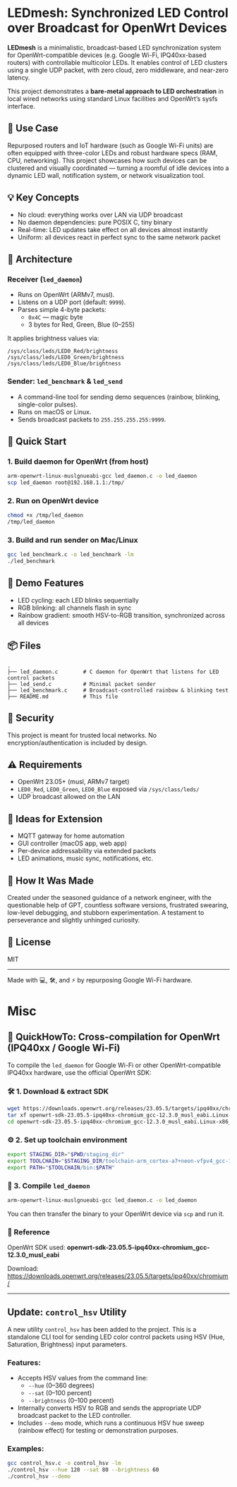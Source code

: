 # LEDmesh: Synchronized LED Control over Broadcast for OpenWrt Devices

**LEDmesh** is a minimalistic, broadcast-based LED synchronization system for OpenWrt-compatible devices (e.g. Google Wi-Fi, IPQ40xx-based routers) with controllable multicolor LEDs. It enables control of LED clusters using a single UDP packet, with zero cloud, zero middleware, and near-zero latency.

This project demonstrates a **bare-metal approach to LED orchestration** in local wired networks using standard Linux facilities and OpenWrt’s sysfs interface.

## 🔦 Use Case

Repurposed routers and IoT hardware (such as Google Wi-Fi units) are often equipped with three-color LEDs and robust hardware specs (RAM, CPU, networking). This project showcases how such devices can be clustered and visually coordinated — turning a roomful of idle devices into a dynamic LED wall, notification system, or network visualization tool.

## 💡 Key Concepts

- No cloud: everything works over LAN via UDP broadcast  
- No daemon dependencies: pure POSIX C, tiny binary  
- Real-time: LED updates take effect on all devices almost instantly  
- Uniform: all devices react in perfect sync to the same network packet

## 🧠 Architecture

### Receiver (`led_daemon`)
- Runs on OpenWrt (ARMv7, musl).
- Listens on a UDP port (default: `9999`).
- Parses simple 4-byte packets:
  - `0x4C` — magic byte
  - 3 bytes for Red, Green, Blue (0–255)

It applies brightness values via:

```
/sys/class/leds/LED0_Red/brightness  
/sys/class/leds/LED0_Green/brightness  
/sys/class/leds/LED0_Blue/brightness  
```

### Sender: `led_benchmark` & `led_send`
- A command-line tool for sending demo sequences (rainbow, blinking, single-color pulses).
- Runs on macOS or Linux.
- Sends broadcast packets to `255.255.255.255:9999`.

## 🚀 Quick Start

### 1. Build daemon for OpenWrt (from host)

```bash
arm-openwrt-linux-muslgnueabi-gcc led_daemon.c -o led_daemon
scp led_daemon root@192.168.1.1:/tmp/
```

### 2. Run on OpenWrt device

```bash
chmod +x /tmp/led_daemon
/tmp/led_daemon
```

### 3. Build and run sender on Mac/Linux

```bash
gcc led_benchmark.c -o led_benchmark -lm
./led_benchmark
```

## 🌈 Demo Features

- LED cycling: each LED blinks sequentially  
- RGB blinking: all channels flash in sync  
- Rainbow gradient: smooth HSV-to-RGB transition, synchronized across all devices  

## 📦 Files

```
.
├── led_daemon.c        # C daemon for OpenWrt that listens for LED control packets
├── led_send.c          # Minimal packet sender
├── led_benchmark.c     # Broadcast-controlled rainbow & blinking test
├── README.md           # This file
```

## 🔐 Security

This project is meant for trusted local networks. No encryption/authentication is included by design.

## ⚠️ Requirements

- OpenWrt 23.05+ (musl, ARMv7 target)
- `LED0_Red`, `LED0_Green`, `LED0_Blue` exposed via `/sys/class/leds/`
- UDP broadcast allowed on the LAN

## 🧩 Ideas for Extension

- MQTT gateway for home automation  
- GUI controller (macOS app, web app)  
- Per-device addressability via extended packets  
- LED animations, music sync, notifications, etc.

## 🧪 How It Was Made

Created under the seasoned guidance of a network engineer, with the questionable help of GPT, countless software versions, frustrated swearing, low-level debugging, and stubborn experimentation. A testament to perseverance and slightly unhinged curiosity.

## 📜 License

MIT

---

Made with 💻, 🛠️, and ⚡ by repurposing Google Wi-Fi hardware.

# Misc

## 📎 QuickHowTo: Cross-compilation for OpenWrt (IPQ40xx / Google Wi-Fi)

To compile the `led_daemon` for Google Wi-Fi or other OpenWrt-compatible IPQ40xx hardware, use the official OpenWrt SDK:

### 🛠️ 1. Download & extract SDK

```bash
wget https://downloads.openwrt.org/releases/23.05.5/targets/ipq40xx/chromium/openwrt-sdk-23.05.5-ipq40xx-chromium_gcc-12.3.0_musl_eabi.Linux-x86_64.tar.xz
tar xf openwrt-sdk-23.05.5-ipq40xx-chromium_gcc-12.3.0_musl_eabi.Linux-x86_64.tar.xz
cd openwrt-sdk-23.05.5-ipq40xx-chromium_gcc-12.3.0_musl_eabi.Linux-x86_64
```

### ⚙️ 2. Set up toolchain environment

```bash
export STAGING_DIR="$PWD/staging_dir"
export TOOLCHAIN="$STAGING_DIR/toolchain-arm_cortex-a7+neon-vfpv4_gcc-12.3.0_musl_eabi"
export PATH="$TOOLCHAIN/bin:$PATH"
```

### 🧪 3. Compile `led_daemon`

```bash
arm-openwrt-linux-muslgnueabi-gcc led_daemon.c -o led_daemon
```

You can then transfer the binary to your OpenWrt device via `scp` and run it.

### 📘 Reference

OpenWrt SDK used:
**openwrt-sdk-23.05.5-ipq40xx-chromium_gcc-12.3.0_musl_eabi**

Download:  
https://downloads.openwrt.org/releases/23.05.5/targets/ipq40xx/chromium/

---

## Update: `control_hsv` Utility

A new utility `control_hsv` has been added to the project. This is a standalone CLI tool for sending LED color control packets using HSV (Hue, Saturation, Brightness) input parameters.

### Features:
- Accepts HSV values from the command line:
  - `--hue` (0–360 degrees)
  - `--sat` (0–100 percent)
  - `--brightness` (0–100 percent)
- Internally converts HSV to RGB and sends the appropriate UDP broadcast packet to the LED controller.
- Includes `--demo` mode, which runs a continuous HSV hue sweep (rainbow effect) for testing or demonstration purposes.

### Examples:
```bash
gcc control_hsv.c -o control_hsv -lm
./control_hsv --hue 120 --sat 80 --brightness 60
./control_hsv --demo
```
